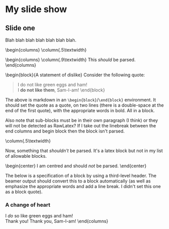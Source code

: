 # My slide show

## Slide one

Blah blah blah blah blah blah blah.

\begin{columns}
\column{.5\textwidth}

\begin{columns}
  \column{.9\textwidth}
  This *should* be parsed.
\end{columns}

\begin{block}{A statement of dislike}
Consider the following quote:

> I do not like green eggs and ham!  
> I **do not like them**, Sam-I-am!
\end{block}

The above is markdown in an `\begin{block}`/`\end{block}` environment.
It should set the quote as a quote, on two lines (there is a double-space at the end of the first quote), with the appropriate words in bold. All in a block.

Also note that sub-blocks must be in their own paragraph (I think) or they will not be detected as RawLatex? If I take out the linebreak between the end columns and begin block then the block isn't parsed.

\column{.5\textwidth}

Now, something that *shouldn't* be parsed. It's a latex block but not in my list of allowable blocks.

\begin{center}
I am centred and should *not* be parsed.
\end{center}

The below is a specification of a block by using a third-level header. The beamer output should convert this to a block automatically (as well as emphasize the appropriate words and add a line break. I didn't set this one as a block quote).

### A change of heart
I *do* so like green eggs and ham!  
Thank you! Thank you, Sam-I-am!
\end{columns}
